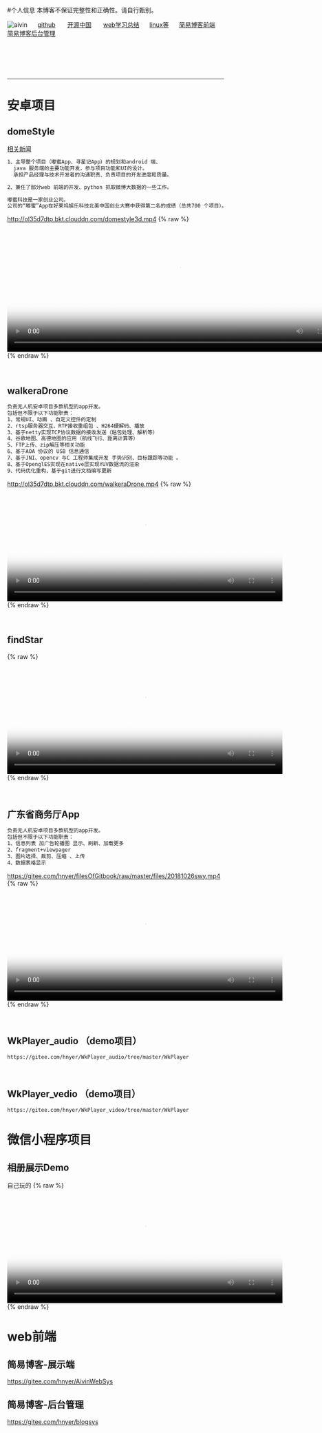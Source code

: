 
#个人信息
本博客不保证完整性和正确性。请自行甄别。

![aivin](https://img.shields.io/badge/Aivin-aivinlinux%40qq.com-green.svg)&nbsp;&nbsp;&nbsp;&nbsp;&nbsp;
[github](https://github.com/hnyer) &nbsp;&nbsp;&nbsp;&nbsp;&nbsp;
[开源中国](https://gitee.com/hnyer) &nbsp;&nbsp;&nbsp;&nbsp;&nbsp;
[web学习总结](https://www.aivin666.cn/FrontEnd)&nbsp;&nbsp;&nbsp;&nbsp;&nbsp;
[linux等](https://www.aivin666.cn/AndroidAvInfo)&nbsp;&nbsp;&nbsp;&nbsp;&nbsp;
[简易博客前端](https://www.aivin666.cn/blogshow/)&nbsp;&nbsp;&nbsp;&nbsp;&nbsp;
[简易博客后台管理](https://www.aivin666.cn/blogsys)&nbsp;&nbsp;&nbsp;&nbsp;&nbsp;

<br><br><br><br>

-----

# 安卓项目

## domeStyle
[相关新闻](http://cq.people.com.cn/GB/365409/c29324186.html)
```xml
1、主导整个项目（嘟蜜App、寻星记App）的规划和android 端、
  java 服务端的主要功能开发，参与项目功能和UI的设计。
  承担产品经理与技术开发者的沟通职责、负责项目的开发进度和质量。

2、兼任了部分web 前端的开发、python 抓取微博大数据的一些工作。

嘟蜜科技是一家创业公司。
公司的“嘟蜜”App在好莱坞娱乐科技北美中国创业大赛中获得第二名的成绩（总共700 个项目）。
```
http://ol35d7dtp.bkt.clouddn.com/domestyle3d.mp4
{% raw %}
  <video id="my-video" class="video-js"    controls preload="auto"     width="800" height="300"
  poster="https://gitee.com/hnyer/filesOfGitbook/raw/master/files/201804181342_osChina_player.png"   data-setup='{}' >
  <source src="http://ol35d7dtp.bkt.clouddn.com/domestyle3d.mp4" type='video/mp4'>
  </video>
{% endraw %}



<br>


##  walkeraDrone
```xml
负责无人机安卓项目多款机型的app开发。
包括但不限于以下功能职责：
1、常规UI、动画 、自定义控件的定制
2、rtsp服务器交互、RTP接收重组包 、H264硬解码、播放
3、基于netty实现TCP协议数据的接收发送（粘包处理、解析等）
4、谷歌地图、高德地图的应用（航线飞行、距离计算等）
5、FTP上传、zip解压等相关功能
6、基于AOA 协议的 USB 信息通信
7、基于JNI、opencv 与C 工程师集成开发 手势识别、目标跟踪等功能 。
8、基于OpenglES实现在native层实现YUV数据流的渲染
9、代码优化重构、基于git进行文档编写更新
```
http://ol35d7dtp.bkt.clouddn.com/walkeraDrone.mp4
{% raw %}
  <video id="my-video" class="video-js" controls preload="auto" width="640" height="264"
  poster="https://gitee.com/hnyer/filesOfGitbook/raw/master/files/201804181342_osChina_player.png" data-setup="{}">
  <source src="http://ol35d7dtp.bkt.clouddn.com/walkeraDrone.mp4" type='video/mp4'>
  </video>
{% endraw %}

<br>


## findStar

{% raw %}
  <video id="my-video" class="video-js" controls preload="auto" width="640" height="264"
  poster="https://gitee.com/hnyer/filesOfGitbook/raw/master/files/201804181342_osChina_player.png" data-setup="{}">
  <source src="http://ol35d7dtp.bkt.clouddn.com/findstar.mp4" type='video/mp4'>
  </video>
{% endraw %}


<br>

##  广东省商务厅App
```xml
负责无人机安卓项目多款机型的app开发。
包括但不限于以下功能职责：
1、信息列表 加广告轮播图 显示、刷新、加载更多
2、fragment+viewpager
3、图片选择、裁剪、压缩 、上传
4、数据表格显示
```
https://gitee.com/hnyer/filesOfGitbook/raw/master/files/20181026swy.mp4
{% raw %}
  <video id="my-video" class="video-js" controls preload="auto" width="640" height="264"
  poster="https://gitee.com/hnyer/filesOfGitbook/raw/master/files/201804181342_osChina_player.png" data-setup="{}">
  <source src="https://gitee.com/hnyer/filesOfGitbook/raw/master/files/20181026swy.mp4" type='video/mp4'>
  </video>
{% endraw %}

<br>

##  WkPlayer_audio （demo项目）

```xml
https://gitee.com/hnyer/WkPlayer_audio/tree/master/WkPlayer
```

<br>

##  WkPlayer_vedio （demo项目）
```xml
https://gitee.com/hnyer/WkPlayer_video/tree/master/WkPlayer
```


# 微信小程序项目
## 相册展示Demo
自己玩的
{% raw %}
  <video id="my-video" class="video-js" controls preload="auto" width="640" height="264"
  poster="https://gitee.com/hnyer/filesOfGitbook/raw/master/files/201804181342_osChina_player.png" data-setup="{}">
  <source src="https://gitee.com/hnyer/filesOfGitbook/raw/master/files/201810261339_osChina_smallprogram.mp4" type='video/mp4'>
  </video>
{% endraw %}

# web前端
## 简易博客-展示端
https://gitee.com/hnyer/AivinWebSys  


## 简易博客-后台管理

https://gitee.com/hnyer/blogsys
